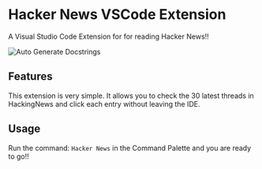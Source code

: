# Hacker News VSCode Extension

A Visual Studio Code Extension for for reading Hacker News!!


![Auto Generate Docstrings](images/gif-hacker-news.gif)


## Features

This extension is very simple. It allows you to check the 30 latest threads in HackingNews and click each entry without leaving the IDE.

## Usage

Run the command: `Hacker News` in the Command Palette and you are ready to go!!

